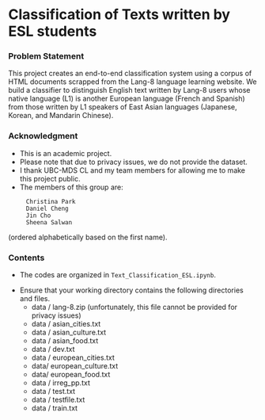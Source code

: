 # Classification of Texts written by ESL students 

### Problem Statement
This project creates an end-to-end classification system using a corpus of HTML documents scrapped from the Lang-8 language learning website. We build a classifier to distinguish English text written by Lang-8 users whose native language (L1) is another European language (French and Spanish) from those written by L1 speakers of East Asian languages (Japanese, Korean, and Mandarin Chinese). 

### Acknowledgment
- This is an academic project. 
- Please note that due to privacy issues, we do not provide the dataset. 
- I thank UBC-MDS CL and my team members for allowing me to make this project public. 
- The members of this group are: 
```
     Christina Park
     Daniel Cheng
     Jin Cho
     Sheena Salwan 
```  
 (ordered alphabetically based on the first name).

### Contents
- The codes are organized in `Text_Classification_ESL.ipynb`.

 * Ensure that your working directory contains the following directories and files.
      - data / lang-8.zip                               (unfortunately, this file cannot be provided for privacy issues)
      - data / asian_cities.txt
      - data / asian_culture.txt
      - data / asian_food.txt
      - data / dev.txt
      - data / european_cities.txt
      - data/ european_culture.txt
      - data/ european_food.txt 
      - data / irreg_pp.txt
      - data / test.txt
      - data / testfile.txt
      - data / train.txt

